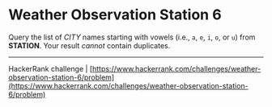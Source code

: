 # Weather Observation Station 6

Query the list of *CITY* names starting with vowels (i.e., `a`, `e`, `i`, `o`, or `u`) from **STATION**. Your result *cannot* contain duplicates.

___

HackerRank challenge | [https://www.hackerrank.com/challenges/weather-observation-station-6/problem](https://www.hackerrank.com/challenges/weather-observation-station-6/problem)